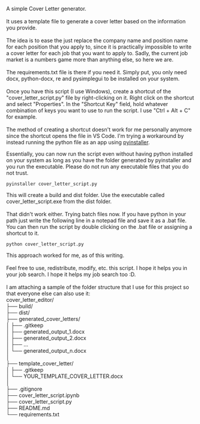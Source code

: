 A simple Cover Letter generator. 
<br>
<br>
It uses a template file to generate a cover letter based on the information you provide.
<br>
<br>
The idea is to ease the just replace the company name and position name for each position that you apply to, since it is practically impossible to write a cover letter for each job that you want to apply to. Sadly, the current job market is a numbers game more than anything else, so here we are.
<br>
<br>
The requirements.txt file is there if you need it. Simply put, you only need docx, python-docx, re and pysimplegui to be installed on your system.
<br>
<br>
Once you have this script (I use Windows), create a shortcut of the "cover_letter_script.py" file by right-clicking on it. Right click on the shortcut and select "Properties". In the "Shortcut Key" field, hold whatever combination of keys you want to use to run the script. I use "Ctrl + Alt + C" for example.
<br>
<br>
The method of creating a shortcut doesn't work for me personally anymore since the shortcut opens the file in VS Code. I'm trying a workaround by instead running the python file as an app using [pyinstaller](https://pyinstaller.org/en/stable/).  

Essentially, you can now run the script even without having python installed on your system as long as you have the folder generated by pyinstaller and you run the executable. Please do not run any executable files that you do not trust.

```pyinstaller cover_letter_script.py```

This will create a build and dist folder. Use the executable called cover_letter_script.exe from the dist folder. 
<br>
<br>
That didn't work either. Trying batch files now. If you have python in your path just write the following line in a notepad file and save it as a .bat file. You can then run the script by double clicking on the .bat file or assigning a shortcut to it.

```python cover_letter_script.py```

This approach worked for me, as of this writing.
<br>
<br>
Feel free to use, redistribute, modify, etc. this script. I hope it helps you in your job search. I hope it helps my job search too :D.
<br>
<br>
I am attaching a sample of the folder structure that I use for this project so that everyone else can also use it:
<br>
cover_letter_editor/  
├── build/  
├── dist/  
├── generated_cover_letters/  
│   ├── .gitkeep  
│   ├── generated_output_1.docx  
│   ├── generated_output_2.docx  
│   ├── ...  
│   └── generated_output_n.docx  
│  
├── template_cover_letter/  
│   ├── .gitkeep  
│   └── YOUR_TEMPLATE_COVER_LETTER.docx  
│  
├── .gitignore  
├── cover_letter_script.ipynb  
├── cover_letter_script.py  
├── README.md  
└── requirements.txt  
